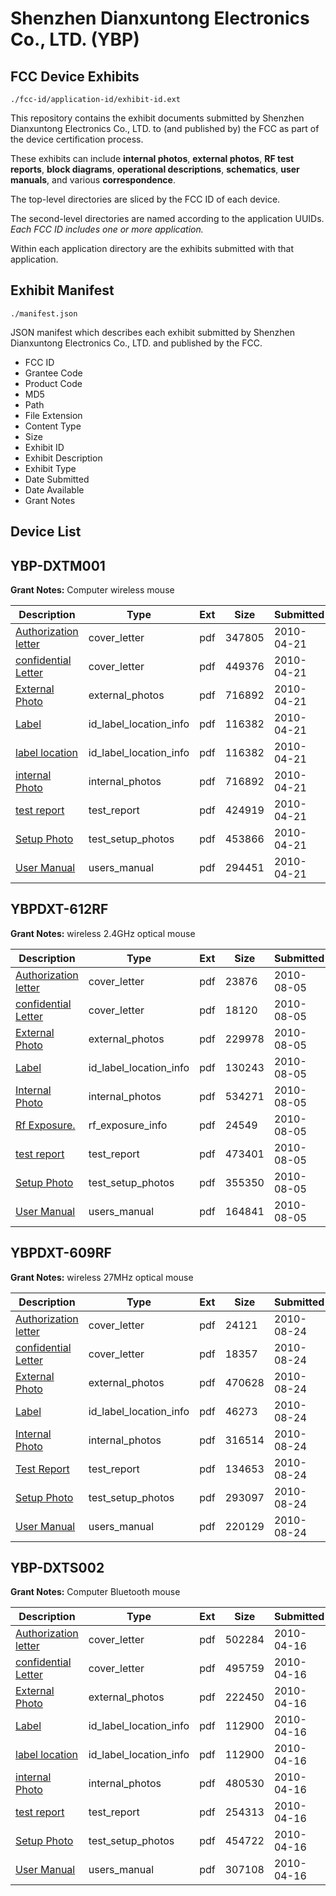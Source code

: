 # Shenzhen Dianxuntong Electronics Co., LTD. (YBP)
## FCC Device Exhibits

```
./fcc-id/application-id/exhibit-id.ext
```

This repository contains the exhibit documents submitted by Shenzhen Dianxuntong Electronics Co., LTD. to (and published by) the FCC as part of the device certification process.

These exhibits can include **internal photos**, **external photos**, **RF test reports**, **block diagrams**, **operational descriptions**, **schematics**, **user manuals**, and various **correspondence**.

The top-level directories are sliced by the FCC ID of each device.

The second-level directories are named according to the application UUIDs. *Each FCC ID includes one or more application.*

Within each application directory are the exhibits submitted with that application. 

## Exhibit Manifest

```
./manifest.json
```

JSON manifest which describes each exhibit submitted by Shenzhen Dianxuntong Electronics Co., LTD. and published by the FCC.

- FCC ID
- Grantee Code
- Product Code
- MD5
- Path
- File Extension
- Content Type
- Size
- Exhibit ID
- Exhibit Description
- Exhibit Type
- Date Submitted
- Date Available
- Grant Notes

## Device List
## YBP-DXTM001
**Grant Notes:** Computer wireless mouse

| Description | Type | Ext | Size | Submitted | Available |
| ----------- | ---- | --- | ---- | --------- | --------- |
| [Authorization letter](YBP-DXTM001/48b1c4b3a8484e3b2099ff82060dfcfd/1270774.pdf) | cover_letter | pdf | 347805 | 2010-04-21 | 2010-04-21 |
| [confidential Letter](YBP-DXTM001/48b1c4b3a8484e3b2099ff82060dfcfd/1270775.pdf) | cover_letter | pdf | 449376 | 2010-04-21 | 2010-04-21 |
| [External Photo](YBP-DXTM001/48b1c4b3a8484e3b2099ff82060dfcfd/1270779.pdf) | external_photos | pdf | 716892 | 2010-04-21 | 2010-04-21 |
| [Label](YBP-DXTM001/48b1c4b3a8484e3b2099ff82060dfcfd/1270780.pdf) | id_label_location_info | pdf | 116382 | 2010-04-21 | 2010-04-21 |
| [label location](YBP-DXTM001/48b1c4b3a8484e3b2099ff82060dfcfd/1270780.pdf) | id_label_location_info | pdf | 116382 | 2010-04-21 | 2010-04-21 |
| [internal Photo](YBP-DXTM001/48b1c4b3a8484e3b2099ff82060dfcfd/1270779.pdf) | internal_photos | pdf | 716892 | 2010-04-21 | 2010-04-21 |
| [test report](YBP-DXTM001/48b1c4b3a8484e3b2099ff82060dfcfd/1270783.pdf) | test_report | pdf | 424919 | 2010-04-21 | 2010-04-21 |
| [Setup Photo](YBP-DXTM001/48b1c4b3a8484e3b2099ff82060dfcfd/1270784.pdf) | test_setup_photos | pdf | 453866 | 2010-04-21 | 2010-04-21 |
| [User Manual](YBP-DXTM001/48b1c4b3a8484e3b2099ff82060dfcfd/1270785.pdf) | users_manual | pdf | 294451 | 2010-04-21 | 2010-04-21 |
## YBPDXT-612RF
**Grant Notes:** wireless 2.4GHz optical mouse

| Description | Type | Ext | Size | Submitted | Available |
| ----------- | ---- | --- | ---- | --------- | --------- |
| [Authorization letter](YBPDXT-612RF/51832a84b1b79c5eb45cbd0bd6dacf92/1322386.pdf) | cover_letter | pdf | 23876 | 2010-08-05 | 2010-08-05 |
| [confidential Letter](YBPDXT-612RF/51832a84b1b79c5eb45cbd0bd6dacf92/1322387.pdf) | cover_letter | pdf | 18120 | 2010-08-05 | 2010-08-05 |
| [External Photo](YBPDXT-612RF/51832a84b1b79c5eb45cbd0bd6dacf92/1322391.pdf) | external_photos | pdf | 229978 | 2010-08-05 | 2010-08-05 |
| [Label](YBPDXT-612RF/51832a84b1b79c5eb45cbd0bd6dacf92/1322392.pdf) | id_label_location_info | pdf | 130243 | 2010-08-05 | 2010-08-05 |
| [Internal Photo](YBPDXT-612RF/51832a84b1b79c5eb45cbd0bd6dacf92/1322393.pdf) | internal_photos | pdf | 534271 | 2010-08-05 | 2010-08-05 |
| [Rf Exposure.](YBPDXT-612RF/51832a84b1b79c5eb45cbd0bd6dacf92/1322394.pdf) | rf_exposure_info | pdf | 24549 | 2010-08-05 | 2010-08-05 |
| [test report](YBPDXT-612RF/51832a84b1b79c5eb45cbd0bd6dacf92/1322395.pdf) | test_report | pdf | 473401 | 2010-08-05 | 2010-08-05 |
| [Setup Photo](YBPDXT-612RF/51832a84b1b79c5eb45cbd0bd6dacf92/1322396.pdf) | test_setup_photos | pdf | 355350 | 2010-08-05 | 2010-08-05 |
| [User Manual](YBPDXT-612RF/51832a84b1b79c5eb45cbd0bd6dacf92/1322397.pdf) | users_manual | pdf | 164841 | 2010-08-05 | 2010-08-05 |
## YBPDXT-609RF
**Grant Notes:** wireless 27MHz optical mouse

| Description | Type | Ext | Size | Submitted | Available |
| ----------- | ---- | --- | ---- | --------- | --------- |
| [Authorization letter](YBPDXT-609RF/f7cba2f5541d48925071ebd7c08f1758/1332012.pdf) | cover_letter | pdf | 24121 | 2010-08-24 | 2010-08-24 |
| [confidential Letter](YBPDXT-609RF/f7cba2f5541d48925071ebd7c08f1758/1332013.pdf) | cover_letter | pdf | 18357 | 2010-08-24 | 2010-08-24 |
| [External Photo](YBPDXT-609RF/f7cba2f5541d48925071ebd7c08f1758/1332017.pdf) | external_photos | pdf | 470628 | 2010-08-24 | 2010-08-24 |
| [Label](YBPDXT-609RF/f7cba2f5541d48925071ebd7c08f1758/1332018.pdf) | id_label_location_info | pdf | 46273 | 2010-08-24 | 2010-08-24 |
| [Internal Photo](YBPDXT-609RF/f7cba2f5541d48925071ebd7c08f1758/1332019.pdf) | internal_photos | pdf | 316514 | 2010-08-24 | 2010-08-24 |
| [Test Report](YBPDXT-609RF/f7cba2f5541d48925071ebd7c08f1758/1332020.pdf) | test_report | pdf | 134653 | 2010-08-24 | 2010-08-24 |
| [Setup Photo](YBPDXT-609RF/f7cba2f5541d48925071ebd7c08f1758/1332021.pdf) | test_setup_photos | pdf | 293097 | 2010-08-24 | 2010-08-24 |
| [User Manual](YBPDXT-609RF/f7cba2f5541d48925071ebd7c08f1758/1332022.pdf) | users_manual | pdf | 220129 | 2010-08-24 | 2010-08-24 |
## YBP-DXTS002
**Grant Notes:** Computer Bluetooth mouse

| Description | Type | Ext | Size | Submitted | Available |
| ----------- | ---- | --- | ---- | --------- | --------- |
| [Authorization letter](YBP-DXTS002/c134288eb0822f11403633000824d368/1268239.pdf) | cover_letter | pdf | 502284 | 2010-04-16 | 2010-04-16 |
| [confidential Letter](YBP-DXTS002/c134288eb0822f11403633000824d368/1268240.pdf) | cover_letter | pdf | 495759 | 2010-04-16 | 2010-04-16 |
| [External Photo](YBP-DXTS002/c134288eb0822f11403633000824d368/1268244.pdf) | external_photos | pdf | 222450 | 2010-04-16 | 2010-04-16 |
| [Label](YBP-DXTS002/c134288eb0822f11403633000824d368/1268245.pdf) | id_label_location_info | pdf | 112900 | 2010-04-16 | 2010-04-16 |
| [label location](YBP-DXTS002/c134288eb0822f11403633000824d368/1268245.pdf) | id_label_location_info | pdf | 112900 | 2010-04-16 | 2010-04-16 |
| [internal Photo](YBP-DXTS002/c134288eb0822f11403633000824d368/1268247.pdf) | internal_photos | pdf | 480530 | 2010-04-16 | 2010-04-16 |
| [test report](YBP-DXTS002/c134288eb0822f11403633000824d368/1268248.pdf) | test_report | pdf | 254313 | 2010-04-16 | 2010-04-16 |
| [Setup Photo](YBP-DXTS002/c134288eb0822f11403633000824d368/1268249.pdf) | test_setup_photos | pdf | 454722 | 2010-04-16 | 2010-04-16 |
| [User Manual](YBP-DXTS002/c134288eb0822f11403633000824d368/1268250.pdf) | users_manual | pdf | 307108 | 2010-04-16 | 2010-04-16 |
